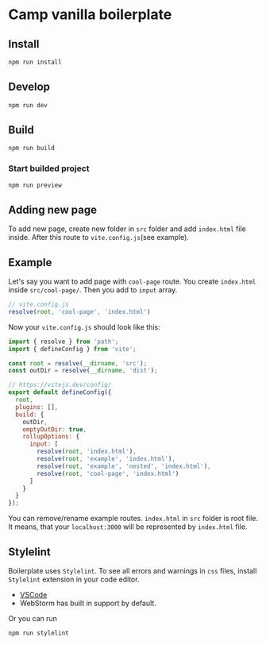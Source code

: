 # Camp vanilla boilerplate

## Install

```bash
npm run install
```

## Develop

```bash
npm run dev
```

## Build

```bash
npm run build
```

### Start builded project

```bash
npm run preview
```

## Adding new page

To add new page, create new folder in `src` folder and add `index.html` file inside.
After this route to `vite.config.js`(see example).

## Example

Let's say you want to add page with `cool-page` route. You create `index.html` inside  `src/cool-page/`.
Then you add to `input` array.

```js
// vite.config.js
resolve(root, 'cool-page', 'index.html')
```

Now your `vite.config.js` should look like this:

```js
import { resolve } from 'path';
import { defineConfig } from 'vite';

const root = resolve(__dirname, 'src');
const outDir = resolve(__dirname, 'dist');

// https://vitejs.dev/config/
export default defineConfig({
  root,
  plugins: [],
  build: {
    outDir,
    emptyOutDir: true,
    rollupOptions: {
      input: [
        resolve(root, 'index.html'),
        resolve(root, 'example', 'index.html'),
        resolve(root, 'example', 'nested', 'index.html'),
        resolve(root, 'cool-page', 'index.html')
      ]
    }
  }
});
```

You can remove/rename example routes. `index.html` in `src` folder is root file. It means, that your `localhost:3000` will be represented by `index.html` file.

## Stylelint

Boilerplate uses `Stylelint`. To see all errors and warnings in `css` files, install `Stylelint` extension in your code editor.

- [VSCode](https://marketplace.visualstudio.com/items?itemName=stylelint.vscode-stylelint)
- WebStorm has built in support by default.

Or you can run

```bash
npm run stylelint
```
